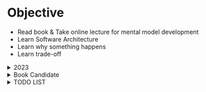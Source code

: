 # Objective
- Read book & Take online lecture for mental model development
- Learn Software Architecture
- Learn why something happens
- Learn trade-off

<details> <!--2023 BOOK-->
<summary>2023</summary>

# Books
1. Fundamentals of Software Architecture: An Engineering Approach

# Online Courses
1. Fundamentals of Backend Engineering

</details>

<details> <!-- BOOK CANDIDATE -->
<summary>Book Candidate</summary>

- Building Evolutionary Architectures
- Software Architecture: The Hard Parts

</details>


<details>  <!-- TODO LIST -->
<summary>TODO LIST</summary>

- Understand Connascence

</details>
